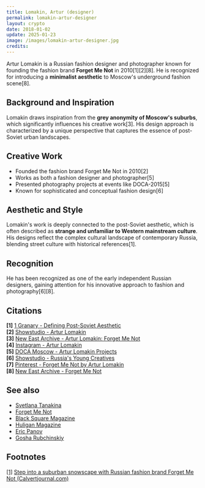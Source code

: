 ```yaml
---
title: Lomakin, Artur (designer)
permalink: lomakin-artur-designer
layout: crypto
date: 2018-01-02
update: 2025-01-23
image: /images/lomakin-artur-designer.jpg
credits:
---
```


Artur Lomakin is a Russian fashion designer and photographer known for founding the fashion brand **Forget Me Not** in 2010[1][2][8]. He is recognized for introducing a **minimalist aesthetic** to Moscow's underground fashion scene[8].

## Background and Inspiration

Lomakin draws inspiration from the **grey anonymity of Moscow's suburbs**, which significantly influences his creative work[3]. His design approach is characterized by a unique perspective that captures the essence of post-Soviet urban landscapes.

## Creative Work

- Founded the fashion brand Forget Me Not in 2010[2]
- Works as both a fashion designer and photographer[5]
- Presented photography projects at events like DOCA-2015[5]
- Known for sophisticated and conceptual fashion design[6]

## Aesthetic and Style

Lomakin's work is deeply connected to the post-Soviet aesthetic, which is often described as **strange and unfamiliar to Western mainstream culture**. His designs reflect the complex cultural landscape of contemporary Russia, blending street culture with historical references[1].

## Recognition

He has been recognized as one of the early independent Russian designers, gaining attention for his innovative approach to fashion and photography[6][8].

## Citations

**[1]** [1 Granary - Defining Post-Soviet Aesthetic](https://1granary.com/opinion/defining-post-soviet-aesthetic/)  
**[2]** [Showstudio - Artur Lomakin](https://www.showstudio.com/contributors/artur_lomakin)  
**[3]** [New East Archive - Artur Lomakin: Forget Me Not](https://www.new-east-archive.org/articles/show/546/artur-lomakin-forget-me-not-conceptual-fashion-moscow)  
**[4]** [Instagram - Artur Lomakin](https://www.instagram.com/arturlomakin/)  
**[5]** [DOCA Moscow - Artur Lomakin Projects](https://doca.moscow/doca/2015/proekty/37/)  
**[6]** [Showstudio - Russia's Young Creatives](https://www.showstudio.com/projects/dressing_the_screen_russia/essay-russias-young-creatives)  
**[7]** [Pinterest - Forget Me Not by Artur Lomakin](https://www.pinterest.com/pin/forget-me-not-by-artur-lomakin-spring-lookbook-2011-ad--297589487852020586/)  
**[8]** [New East Archive - Forget Me Not](https://www.new-east-archive.org/lists/list-item/7844/forget-me-not1)  

## See also

+ [Svetlana Tanakina](index)  
+ [Forget Me Not](index)  
+ [Black Square Magazine](index)  
+ [Huligan Magazine](index)  
+ [Eric Panov](index)  
+ [Gosha Rubchinskiy](index)  

## Footnotes

[[1]](#a1) <span id="f1"></span> [Step into a suburban snowscape with Russian fashion brand Forget Me Not (Calvertjournal.com)](https://www.calvertjournal.com/news/show/7464/step-into-a-suburban-snowscape-with-russian-fashion-brand-forget-me-not)  

<!-- Prompt:
- Не менять язык статьи, сохранять оригинальный язык.  
- Если тема оформлена как "Имя Фамилия", заголовок должен быть "Фамилия, Имя".  
- Изменить title: A Template на основной топик в статье.  
- Создать permalink: на основе title.  
- Обнови дату в переменной update: 2025-хх-хх на текущую дату
- Изменить заголовок раздела "Citations" на ## Citations.  
- Оформить ссылки в разделе "Citations" в формате: **[1]** [URL](URL).  
- При ссылке на источник в тексте, использовать формат: **[x]**, **[x]**.  
- Убедиться, что номера цитат соответствуют записям в разделе "Citations".  
- Сделать номера цитат кликабельными по указанному выше формату.  
- Добавить список связанных тем в том же формате.  
- Использовать шаблон - "[Название темы](ссылка-на-тему)" для каждого пункта.  
- Раздел ## See also должен включаться автоматически в конец статьи.  
- Результат в md коде
- Оставить этот Prompt после редактирования в конце кода.  
- Обнови дату в переменной update: 2025-хх-хх на текущую дату
-->

